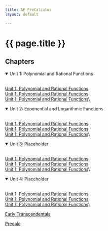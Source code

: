 ```yaml
---
title: AP PreCalculus
layout: default

---
```


# {{ page.title }}


## Chapters

<details open>
<summary>Unit 1: Polynomial and Rational Functions</summary>
<br>

[Unit 1: Polynomial and Rational Functions](/units1/unit1.md)\
[Unit 1: Polynomial and Rational Functions](/units1/unit1.md)\
[Unit 1: Polynomial and Rational Functions](/units1/unit1.md)\

</details>


<details open>
<summary>Unit 2: Exponential and Logarithmic Functions</summary>
<br>

[Unit 1: Polynomial and Rational Functions](/units1/unit1.md)\
[Unit 1: Polynomial and Rational Functions](/units1/unit1.md)\
[Unit 1: Polynomial and Rational Functions](/units1/unit1.md)\

</details>

<details open>
<summary>Unit 3: Placeholder</summary>
<br>

[Unit 1: Polynomial and Rational Functions](/units1/unit1.md)\
[Unit 1: Polynomial and Rational Functions](/units1/unit1.md)\
[Unit 1: Polynomial and Rational Functions](/units1/unit1.md)\

</details>

<details open>
<summary>Unit 4: Placeholder</summary>
<br>

[Unit 1: Polynomial and Rational Functions](/units1/unit1.md)\
[Unit 1: Polynomial and Rational Functions](/units1/unit1.md)\
[Unit 1: Polynomial and Rational Functions](/units1/unit1.md)\

</details>




<a href="/Early Transcendentals 9th.pdf" download>Early Transcendentals</a>

<a href="/Precalc 7th.pdf" download>Precalc</a>





